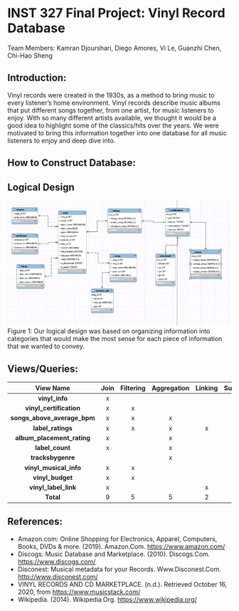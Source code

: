 # INST 327 Final Project: Vinyl Record Database <br>

Team Members: Kamran Djourshari, Diego Amores, Vi Le, Guanzhi Chen, Chi-Hao Sheng <br>

## Introduction:

Vinyl records were created in the 1930s, as a method to bring music to every listener’s home environment. Vinyl records describe music albums that put different songs together, from one artist, for music listeners to enjoy. With so many different artists available, we thought it would be a good idea to highlight some of the classics/hits over the years. We were motivated to bring this information together into one database for all music listeners to enjoy and deep dive into.

## How to Construct Database:


## Logical Design

![Entity Relationship Diagram](https://github.com/DiegoAmores/Vinyl-Record-Database/blob/main/vinyl_erd.PNG)
Figure 1: Our logical design was based on organizing information into categories that would make the most sense for each piece of information that we wanted to convey. <br>

## Views/Queries:
| View Name                     | Join | Filtering | Aggregation | Linking | Subquery |
|:-----------------------------:|:----:|:---------:|:-----------:|:-------:|:--------:|
| **vinyl_info**                | x    |           |             |         |          |
| **vinyl_certification**       | x    | x         |             |         |          |
| **songs_above_average_bpm**   | x    | x         | x           |         | x        |
| **label_ratings**             | x    | x         | x           | x       |          |
| **album_placement_rating**    | x    |           | x           |         | x        |
| **label_count**               | x    |           | x           |         |          |
| **tracksbygenre**             |      |           | x           |         |          |
| **vinyl_musical_info**        | x    | x         |             |         |          |
| **vinyl_budget**              | x    | x         |             |         |          |
| **vinyl_label_link**          | x    |           |             | x       |          |
| **Total**                     | 9    | 5         | 5           | 2       | 2        |

## References:
- Amazon.com: Online Shopping for Electronics, Apparel, Computers, Books, DVDs & more. (2019). Amazon.Com. https://www.amazon.com/
- Discogs: Music Database and Marketplace. (2010). Discogs.Com. https://www.discogs.com/
- Disconest: Musical metadata for your Records. Www.Disconest.Com. http://www.disconest.com/
- VINYL RECORDS AND CD MARKETPLACE. (n.d.). Retrieved October 16, 2020, from https://www.musicstack.com/
- Wikipedia. (2014). Wikipedia.Org. https://www.wikipedia.org/
